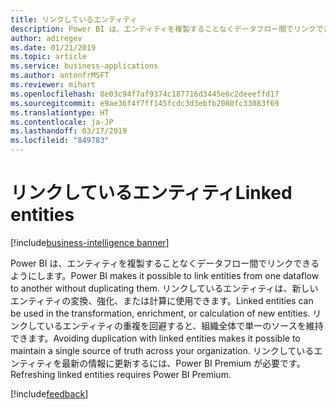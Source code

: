 ```yaml
---
title: リンクしているエンティティ
description: Power BI は、エンティティを複製することなくデータフロー間でリンクできるようにします
author: adiregev
ms.date: 01/21/2019
ms.topic: article
ms.service: business-applications
ms.author: antonfrMSFT
ms.reviewer: mihart
ms.openlocfilehash: 8e03c94f7af9374c187716d3445e6c2deeeffd17
ms.sourcegitcommit: e9ae36f4f7ff145fcdc3d3ebfb2080fc33083f69
ms.translationtype: HT
ms.contentlocale: ja-JP
ms.lasthandoff: 03/17/2019
ms.locfileid: "849783"
---
```

# <a name="linked-entities"></a><span data-ttu-id="80325-103">リンクしているエンティティ</span><span class="sxs-lookup"><span data-stu-id="80325-103">Linked entities</span></span>
[!include[business-intelligence banner](../../../includes/business-intelligence.md)]


<span data-ttu-id="80325-104">Power BI は、エンティティを複製することなくデータフロー間でリンクできるようにします。</span><span class="sxs-lookup"><span data-stu-id="80325-104">Power BI makes it possible to link entities from one dataflow to another without duplicating them.</span></span>
<span data-ttu-id="80325-105">リンクしているエンティティは、新しいエンティティの変換、強化、または計算に使用できます。</span><span class="sxs-lookup"><span data-stu-id="80325-105">Linked entities can be used in the transformation, enrichment, or calculation of new entities.</span></span> <span data-ttu-id="80325-106">リンクしているエンティティの重複を回避すると、組織全体で単一のソースを維持できます。</span><span class="sxs-lookup"><span data-stu-id="80325-106">Avoiding duplication with linked entities makes it possible to maintain a single source of truth across your organization.</span></span> <span data-ttu-id="80325-107">リンクしているエンティティを最新の情報に更新するには、Power BI Premium が必要です。</span><span class="sxs-lookup"><span data-stu-id="80325-107">Refreshing linked entities requires Power BI Premium.</span></span> 

[!include[feedback](../../includes/service-feedback.md)]